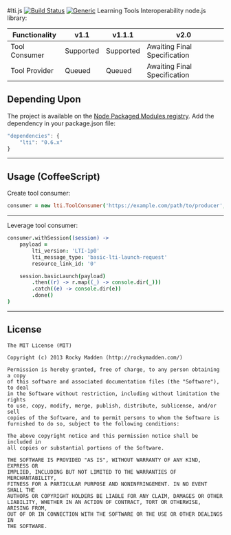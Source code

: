 #lti.js [![Build Status](http://img.shields.io/travis-ci/rockymadden/lti.js.png)](http://travis-ci.org/rockymadden/lti.js) [![Generic](http://img.shields.io/coverage/99%25.png?color=brightgreen)]()
Learning Tools Interoperability node.js library:

| Functionality | v1.1      | v1.1.1     | v2.0                         |
|---------------| --------- | ---------- | ---------------------------- |
| Tool Consumer | Supported | Supported  | Awaiting Final Specification |
| Tool Provider | Queued    | Queued     | Awaiting Final Specification |

## Depending Upon
The project is available on the [Node Packaged Modules registry](https://npmjs.org/package/lti). Add the dependency in your package.json file:

```javascript
"dependencies": {
	"lti": "0.6.x"
}
```

---

## Usage (CoffeeScript)

Create tool consumer:
```coffeescript
consumer = new lti.ToolConsumer('https://example.com/path/to/producer', 'key', 'secret')
```

---

Leverage tool consumer:
```coffeescript
consumer.withSession((session) ->
	payload =
		lti_version: 'LTI-1p0'
		lti_message_type: 'basic-lti-launch-request'
		resource_link_id: '0'

	session.basicLaunch(payload)
		.then((r) -> r.map((_) -> console.dir(_)))
		.catch((e) -> console.dir(e))
		.done()
)
```

---

## License
```
The MIT License (MIT)

Copyright (c) 2013 Rocky Madden (http://rockymadden.com/)

Permission is hereby granted, free of charge, to any person obtaining a copy
of this software and associated documentation files (the "Software"), to deal
in the Software without restriction, including without limitation the rights
to use, copy, modify, merge, publish, distribute, sublicense, and/or sell
copies of the Software, and to permit persons to whom the Software is
furnished to do so, subject to the following conditions:

The above copyright notice and this permission notice shall be included in
all copies or substantial portions of the Software.

THE SOFTWARE IS PROVIDED "AS IS", WITHOUT WARRANTY OF ANY KIND, EXPRESS OR
IMPLIED, INCLUDING BUT NOT LIMITED TO THE WARRANTIES OF MERCHANTABILITY,
FITNESS FOR A PARTICULAR PURPOSE AND NONINFRINGEMENT. IN NO EVENT SHALL THE
AUTHORS OR COPYRIGHT HOLDERS BE LIABLE FOR ANY CLAIM, DAMAGES OR OTHER
LIABILITY, WHETHER IN AN ACTION OF CONTRACT, TORT OR OTHERWISE, ARISING FROM,
OUT OF OR IN CONNECTION WITH THE SOFTWARE OR THE USE OR OTHER DEALINGS IN
THE SOFTWARE.
```
